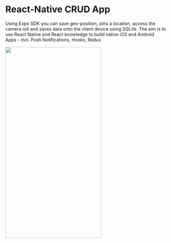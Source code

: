 # React-Native CRUD App

<p>Using Expo SDK you can save geo-position, pins a location, access the camera roll and saves data onto the client device using SQLite. The aim is to use React Native and React knowledge to build native iOS and Android Apps - incl. Push Notifications, Hooks, Redux</p>

<img src="./assets/SQLite-RN.gif" width="300" height="600">
<br>

